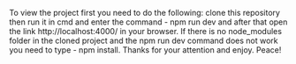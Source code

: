 To view the project first you need to do the following: clone this repository then run it in cmd and enter the command - npm run dev and after that open the link http://localhost:4000/ in your browser. If there is no node_modules folder in the cloned project and the npm run dev command does not work you need to type - npm install. Thanks for your attention and enjoy. Peace!

